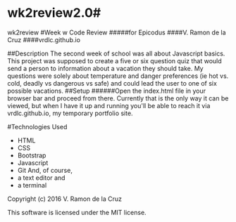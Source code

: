 # wk2review2.0# 
wk2review
#Week w Code Review
#####for Epicodus
####V. Ramon de la Cruz
####vrdlc.github.io

##Description
The second week of school was all about Javascript basics. This project was supposed to create a five or six question quiz that would send a person to information about a vacation they should take. My questions were solely about temperature and danger preferences (ie hot vs. cold, deadly vs dangerous vs safe) and could lead the user to one of six possible vacations. 
##Setup
######Open the index.html file in your browser bar and proceed from there. Currently that is the only way it can be viewed, but when I have it up and running you'll be able to reach it via vrdlc.github.io, my temporary portfolio site. 



#Technologies Used
* HTML
* CSS
* Bootstrap
* Javascript
* Git
And, of course,
* a text editor and
* a terminal

Copyright (c) 2016 V. Ramon de la Cruz

This software is licensed under the MIT license. 
